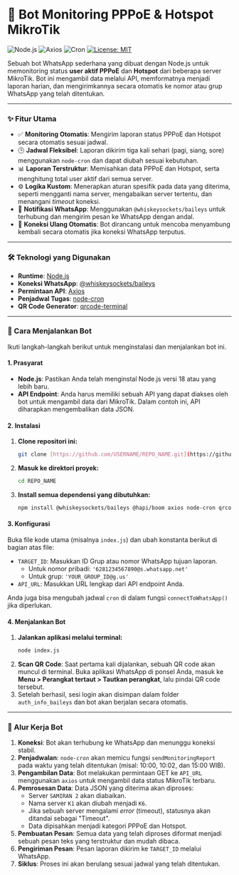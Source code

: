 # 📡 Bot Monitoring PPPoE & Hotspot MikroTik

![Node.js](https://img.shields.io/badge/Node.js-339933?style=for-the-badge&logo=nodedotjs&logoColor=white)
![Axios](https://img.shields.io/badge/axios-671ddf?style=for-the-badge&logo=axios&logoColor=white)
![Cron](https://img.shields.io/badge/cron-005a9c?style=for-the-badge&logo=cron&logoColor=white)
[![License: MIT](https://img.shields.io/badge/License-MIT-yellow.svg?style=for-the-badge)](https://opensource.org/licenses/MIT)

Sebuah bot WhatsApp sederhana yang dibuat dengan Node.js untuk memonitoring status **user aktif PPPoE** dan **Hotspot** dari beberapa server MikroTik. Bot ini mengambil data melalui API, memformatnya menjadi laporan harian, dan mengirimkannya secara otomatis ke nomor atau grup WhatsApp yang telah ditentukan.



---

### ✨ Fitur Utama

-   ✅ **Monitoring Otomatis**: Mengirim laporan status PPPoE dan Hotspot secara otomatis sesuai jadwal.
-   🕒 **Jadwal Fleksibel**: Laporan dikirim tiga kali sehari (pagi, siang, sore) menggunakan `node-cron` dan dapat diubah sesuai kebutuhan.
-   📊 **Laporan Terstruktur**: Memisahkan data PPPoE dan Hotspot, serta menghitung total user aktif dari semua server.
-   ⚙️ **Logika Kustom**: Menerapkan aturan spesifik pada data yang diterima, seperti mengganti nama server, mengabaikan server tertentu, dan menangani *timeout* koneksi.
-   📲 **Notifikasi WhatsApp**: Menggunakan `@whiskeysockets/baileys` untuk terhubung dan mengirim pesan ke WhatsApp dengan andal.
-   🔄 **Koneksi Ulang Otomatis**: Bot dirancang untuk mencoba menyambung kembali secara otomatis jika koneksi WhatsApp terputus.

---

### 🛠️ Teknologi yang Digunakan

-   **Runtime**: [Node.js](https://nodejs.org/)
-   **Koneksi WhatsApp**: [@whiskeysockets/baileys](https://github.com/WhiskeySockets/Baileys)
-   **Permintaan API**: [Axios](https://axios-http.com/)
-   **Penjadwal Tugas**: [node-cron](https://github.com/node-cron/node-cron)
-   **QR Code Generator**: [qrcode-terminal](https://github.com/gtanner/qrcode-terminal)

---

### 🚀 Cara Menjalankan Bot

Ikuti langkah-langkah berikut untuk menginstalasi dan menjalankan bot ini.

#### 1. Prasyarat

-   **Node.js**: Pastikan Anda telah menginstal Node.js versi 18 atau yang lebih baru.
-   **API Endpoint**: Anda harus memiliki sebuah API yang dapat diakses oleh bot untuk mengambil data dari MikroTik. Dalam contoh ini, API diharapkan mengembalikan data JSON.

#### 2. Instalasi

1.  **Clone repositori ini:**
    ```sh
    git clone [https://github.com/USERNAME/REPO_NAME.git](https://github.com/USERNAME/REPO_NAME.git)
    ```
2.  **Masuk ke direktori proyek:**
    ```sh
    cd REPO_NAME
    ```
3.  **Install semua dependensi yang dibutuhkan:**
    ```sh
    npm install @whiskeysockets/baileys @hapi/boom axios node-cron qrcode-terminal
    ```

#### 3. Konfigurasi

Buka file kode utama (misalnya `index.js`) dan ubah konstanta berikut di bagian atas file:

-   `TARGET_ID`: Masukkan ID Grup atau nomor WhatsApp tujuan laporan.
    -   Untuk nomor pribadi: `'6281234567890@s.whatsapp.net'`
    -   Untuk grup: `'YOUR_GROUP_ID@g.us'`
-   `API_URL`: Masukkan URL lengkap dari API endpoint Anda.

Anda juga bisa mengubah jadwal `cron` di dalam fungsi `connectToWhatsApp()` jika diperlukan.

#### 4. Menjalankan Bot

1.  **Jalankan aplikasi melalui terminal:**
    ```sh
    node index.js
    ```
2.  **Scan QR Code**: Saat pertama kali dijalankan, sebuah QR code akan muncul di terminal. Buka aplikasi WhatsApp di ponsel Anda, masuk ke **Menu > Perangkat tertaut > Tautkan perangkat**, lalu pindai QR code tersebut.
3.  Setelah berhasil, sesi login akan disimpan dalam folder `auth_info_baileys` dan bot akan berjalan secara otomatis.

---

### 📖 Alur Kerja Bot

1.  **Koneksi**: Bot akan terhubung ke WhatsApp dan menunggu koneksi stabil.
2.  **Penjadwalan**: `node-cron` akan memicu fungsi `sendMonitoringReport` pada waktu yang telah ditentukan (misal: 10:00, 10:02, dan 15:00 WIB).
3.  **Pengambilan Data**: Bot melakukan permintaan GET ke `API_URL` menggunakan `axios` untuk mengambil data status MikroTik terbaru.
4.  **Pemrosesan Data**: Data JSON yang diterima akan diproses:
    -   Server `SAMIRAN 2` akan diabaikan.
    -   Nama server `K1` akan diubah menjadi `K6`.
    -   Jika sebuah server mengalami *error* (timeout), statusnya akan ditandai sebagai "Timeout".
    -   Data dipisahkan menjadi kategori PPPoE dan Hotspot.
5.  **Pembuatan Pesan**: Semua data yang telah diproses diformat menjadi sebuah pesan teks yang terstruktur dan mudah dibaca.
6.  **Pengiriman Pesan**: Pesan laporan dikirim ke `TARGET_ID` melalui WhatsApp.
7.  **Siklus**: Proses ini akan berulang sesuai jadwal yang telah ditentukan.
